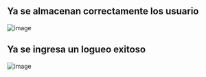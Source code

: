 ## Ya se almacenan correctamente los usuario
![image](https://github.com/user-attachments/assets/11ad5292-a95f-4ee2-9daf-ff5bd9fdbae6)

## Ya se ingresa un logueo exitoso
![image](https://github.com/user-attachments/assets/931a00dd-eb66-4cb4-b547-086aad415914)
